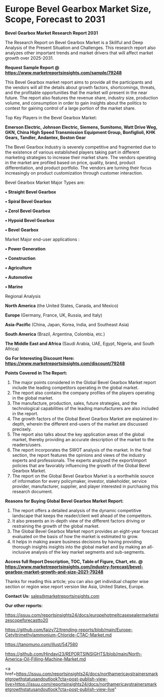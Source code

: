 # Europe Bevel Gearbox Market Size, Scope, Forecast to 2031

<strong>Bevel Gearbox Market Research Report 2031</strong>

The Research Report on Bevel Gearbox Market is a Skillful and Deep Analysis of the Present Situation and Challenges. This research report also analyzes other important trends and market drivers that will affect market growth over 2025-2031.

<strong>Request Sample Report @ <a href=https://www.marketreportsinsights.com/sample/79248>https://www.marketreportsinsights.com/sample/79248</a></strong>

This Bevel Gearbox market report aims to provide all the participants and the vendors will all the details about growth factors, shortcomings, threats, and the profitable opportunities that the market will present in the near future. The report also features the revenue share, industry size, production volume, and consumption in order to gain insights about the politics to contest for gaining control of a large portion of the market share.

Top Key Players in the Bevel Gearbox Market:

<strong>Emerson Electric, Johnson Electric, Siemens, Sumitomo, Watt Drive Weg, GKN, China High Speed Transmission Equipment Group, Bonfiglioli, KHK Gears, Tandler, Andantex, Boston Gear</strong>

The Bevel Gearbox Industry is severely competitive and fragmented due to the existence of various established players taking part in different marketing strategies to increase their market share. The vendors operating in the market are profiled based on price, quality, brand, product differentiation, and product portfolio. The vendors are turning their focus increasingly on product customization through customer interaction.

Bevel Gearbox Market Major Types are:

<strong>• Straight Bevel Gearbox

• Spiral Bevel Gearbox

• Zerol Bevel Gearbox

• Hypoid Bevel Gearbox

• Bevel Gearbox</strong>

Market Major end-user applications :

<strong>• Power Generation

• Construction

• Agriculture

• Automotive

• Marine</strong>

Regional Analysis

</u><strong><b>North America</b></strong> (the United States, Canada, and Mexico)

<strong><b>Europe </b></strong>(Germany, France, UK, Russia, and Italy)

<strong><b>Asia-Pacific</b></strong> (China, Japan, Korea, India, and Southeast Asia)

<strong><b>South America</b></strong> (Brazil, Argentina, Colombia, etc.)

<strong><b>The Middle East and Africa</b></strong> (Saudi Arabia, UAE, Egypt, Nigeria, and South Africa)

<strong>Go For Interesting Discount Here: <a href=https://www.marketreportsinsights.com/discount/79248>https://www.marketreportsinsights.com/discount/79248</a></strong>

<strong>Points Covered in The Report:</strong>
<ol>
  <li>The major points considered in the Global Bevel Gearbox Market report include the leading competitors operating in the global market.</li>
  <li>The report also contains the company profiles of the players operating in the global market.</li>
  <li>The manufacture, production, sales, future strategies, and the technological capabilities of the leading manufacturers are also included in the report.</li>
  <li>The growth factors of the Global Bevel Gearbox Market are explained in-depth, wherein the different end-users of the market are discussed precisely.</li>
  <li>The report also talks about the key application areas of the global market, thereby providing an accurate description of the market to the readers/users.</li>
  <li>The report incorporates the SWOT analysis of the market. In the final section, the report features the opinions and views of the industry experts and professionals. The experts analyzed the export/import policies that are favorably influencing the growth of the Global Bevel Gearbox Market.</li>
  <li>The report on the Global Bevel Gearbox Market is a worthwhile source of information for every policymaker, investor, stakeholder, service provider, manufacturer, supplier, and player interested in purchasing this research document.</li>
</ol>
<strong>Reasons for Buying Global Bevel Gearbox Market Report:</strong>

<ol>
  <li>The report offers a detailed analysis of the dynamic competitive landscape that keeps the reader/client well ahead of the competitors.</li>
  <li>It also presents an in-depth view of the different factors driving or restraining the growth of the global market.</li>
  <li>The Global Bevel Gearbox Market report provides an eight-year forecast evaluated on the basis of how the market is estimated to grow.</li>
  <li>It helps in making aware business decisions by having providing thorough insights insights into the global market and by making an all-inclusive analysis of the key market segments and sub-segments.</li>
</ol>
<strong>Access full Report Description, TOC, Table of Figure, Chart, etc. @ <a href=https://www.marketreportsinsights.com/industry-forecast/bevel-gearbox-market-growth-and-size-2021-79248>https://www.marketreportsinsights.com/industry-forecast/bevel-gearbox-market-growth-and-size-2021-79248</a></strong>


Thanks for reading this article; you can also get individual chapter wise section or region wise report version like Asia, United States, Europe.

<strong>Contact Us:</strong>
sales@marketreportsinsights.com

<strong>Our other reports:</strong>

<a href=https://issuu.com/reportsinsights24/docs/europehotmeltcasesealermarketsizescopeforecastto20>https://issuu.com/reportsinsights24/docs/europehotmeltcasesealermarketsizescopeforecastto20</a>

<a href=https://github.com/faizy72/trending-reports/blob/main/Europe-Cetyltrimethylammonium-Chloride-CTAC-Market.md>https://github.com/faizy72/trending-reports/blob/main/Europe-Cetyltrimethylammonium-Chloride-CTAC-Market.md</a>

<a href=https://tanomuno.com/illust/547580>https://tanomuno.com/illust/547580</a>

<a href=https://github.com/Hindavi23/REPORTSINSIGHTS/blob/main/North-America-Oil-Filling-Machine-Market.md>https://github.com/Hindavi23/REPORTSINSIGHTS/blob/main/North-America-Oil-Filling-Machine-Market.md</a>

<a href=https://issuu.com/reportsinsights24/docs/northamericaystrainersmarketgrowthstatusandoutlook?cta=post-publish-view-live>https://issuu.com/reportsinsights24/docs/northamericaystrainersmarketgrowthstatusandoutlook?cta=post-publish-view-live</a>"
